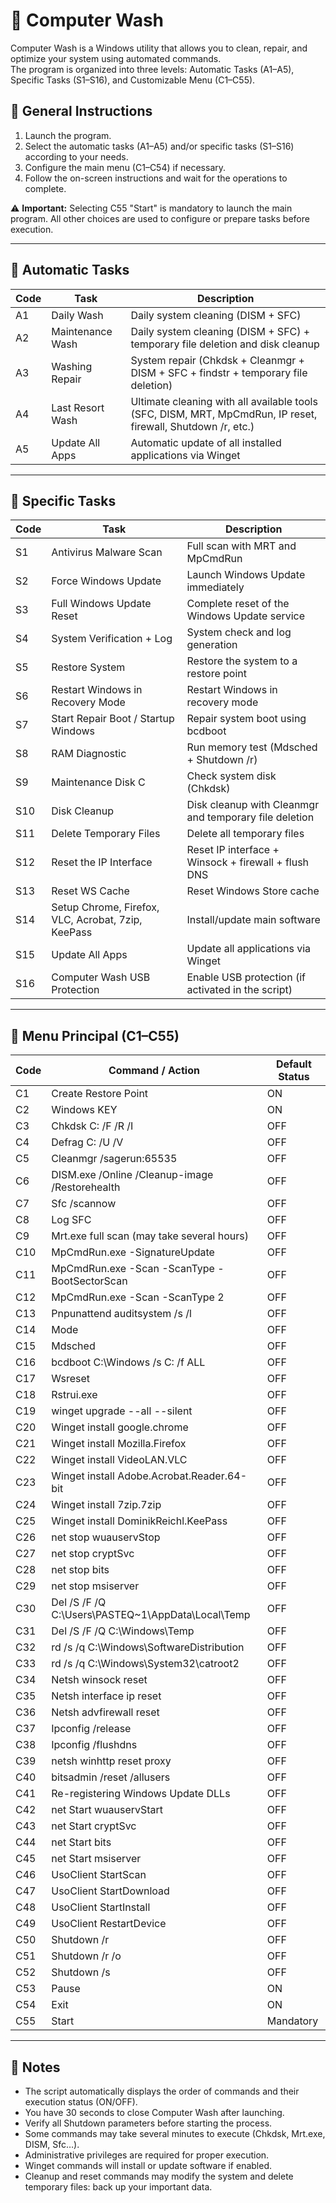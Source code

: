 # 📘 Computer Wash

Computer Wash is a Windows utility that allows you to clean, repair, and optimize your system using automated commands.  
The program is organized into three levels: Automatic Tasks (A1–A5), Specific Tasks (S1–S16), and Customizable Menu (C1–C55).

## 📘 General Instructions

1. Launch the program.  
2. Select the automatic tasks (A1–A5) and/or specific tasks (S1–S16) according to your needs.  
3. Configure the main menu (C1–C54) if necessary.  
4. Follow the on-screen instructions and wait for the operations to complete.  

⚠️ **Important:** Selecting C55 "Start" is mandatory to launch the main program. All other choices are used to configure or prepare tasks before execution.

---

## 📘 Automatic Tasks

| Code | Task | Description |
|------|------|-------------|
| A1   | Daily Wash | Daily system cleaning (DISM + SFC) |
| A2   | Maintenance Wash | Daily system cleaning (DISM + SFC) + temporary file deletion and disk cleanup |
| A3   | Washing Repair | System repair (Chkdsk + Cleanmgr + DISM + SFC + findstr + temporary file deletion) |
| A4   | Last Resort Wash | Ultimate cleaning with all available tools (SFC, DISM, MRT, MpCmdRun, IP reset, firewall, Shutdown /r, etc.) |
| A5   | Update All Apps | Automatic update of all installed applications via Winget |

---

## 📘 Specific Tasks

| Code | Task | Description |
|------|------|-------------|
| S1   | Antivirus Malware Scan | Full scan with MRT and MpCmdRun |
| S2   | Force Windows Update | Launch Windows Update immediately |
| S3   | Full Windows Update Reset | Complete reset of the Windows Update service |
| S4   | System Verification + Log | System check and log generation |
| S5   | Restore System | Restore the system to a restore point |
| S6   | Restart Windows in Recovery Mode | Restart Windows in recovery mode |
| S7   | Start Repair Boot / Startup Windows | Repair system boot using bcdboot |
| S8   | RAM Diagnostic | Run memory test (Mdsched + Shutdown /r) |
| S9   | Maintenance Disk C | Check system disk (Chkdsk) |
| S10  | Disk Cleanup | Disk cleanup with Cleanmgr and temporary file deletion |
| S11  | Delete Temporary Files | Delete all temporary files |
| S12  | Reset the IP Interface | Reset IP interface + Winsock + firewall + flush DNS |
| S13  | Reset WS Cache | Reset Windows Store cache |
| S14  | Setup Chrome, Firefox, VLC, Acrobat, 7zip, KeePass | Install/update main software |
| S15  | Update All Apps | Update all applications via Winget |
| S16  | Computer Wash USB Protection | Enable USB protection (if activated in the script) |

---

## 📘 Menu Principal (C1–C55)

| Code | Command / Action | Default Status |
|------|-----------------|----------------|
| C1   | Create Restore Point | ON |
| C2   | Windows KEY | ON |
| C3   | Chkdsk C: /F /R /I | OFF |
| C4   | Defrag C: /U /V | OFF |
| C5   | Cleanmgr /sagerun:65535 | OFF |
| C6   | DISM.exe /Online /Cleanup-image /Restorehealth | OFF |
| C7   | Sfc /scannow | OFF |
| C8   | Log SFC | OFF |
| C9   | Mrt.exe full scan (may take several hours) | OFF |
| C10  | MpCmdRun.exe -SignatureUpdate | OFF |
| C11  | MpCmdRun.exe -Scan -ScanType -BootSectorScan | OFF |
| C12  | MpCmdRun.exe -Scan -ScanType 2 | OFF |
| C13  | Pnpunattend auditsystem /s /l | OFF |
| C14  | Mode | OFF |
| C15  | Mdsched | OFF |
| C16  | bcdboot C:\Windows /s C: /f ALL | OFF |
| C17  | Wsreset | OFF |
| C18  | Rstrui.exe | OFF |
| C19  | winget upgrade --all --silent | OFF |
| C20  | Winget install google.chrome | OFF |
| C21  | Winget install Mozilla.Firefox | OFF |
| C22  | Winget install VideoLAN.VLC | OFF |
| C23  | Winget install Adobe.Acrobat.Reader.64-bit | OFF |
| C24  | Winget install 7zip.7zip | OFF |
| C25  | Winget install DominikReichl.KeePass | OFF |
| C26  | net stop wuauservStop | OFF |
| C27  | net stop cryptSvc | OFF |
| C28  | net stop bits | OFF |
| C29  | net stop msiserver | OFF |
| C30  | Del /S /F /Q C:\Users\PASTEQ~1\AppData\Local\Temp | OFF |
| C31  | Del /S /F /Q C:\Windows\Temp | OFF |
| C32  | rd /s /q C:\Windows\SoftwareDistribution | OFF |
| C33  | rd /s /q C:\Windows\System32\catroot2 | OFF |
| C34  | Netsh winsock reset | OFF |
| C35  | Netsh interface ip reset | OFF |
| C36  | Netsh advfirewall reset | OFF |
| C37  | Ipconfig /release | OFF |
| C38  | Ipconfig /flushdns | OFF |
| C39  | netsh winhttp reset proxy | OFF |
| C40  | bitsadmin /reset /allusers | OFF |
| C41  | Re-registering Windows Update DLLs | OFF |
| C42  | net Start wuauservStart | OFF |
| C43  | net Start cryptSvc | OFF |
| C44  | net Start bits | OFF |
| C45  | net Start msiserver | OFF |
| C46  | UsoClient StartScan | OFF |
| C47  | UsoClient StartDownload | OFF |
| C48  | UsoClient StartInstall | OFF |
| C49  | UsoClient RestartDevice | OFF |
| C50  | Shutdown /r | OFF |
| C51  | Shutdown /r /o | OFF |
| C52  | Shutdown /s | OFF |
| C53  | Pause | ON |
| C54  | Exit | ON |
| C55  | Start | Mandatory |

---

## 📘 Notes

- The script automatically displays the order of commands and their execution status (ON/OFF).
- You have 30 seconds to close Computer Wash after launching.
- Verify all Shutdown parameters before starting the process.
- Some commands may take several minutes to execute (Chkdsk, Mrt.exe, DISM, Sfc…).
- Administrative privileges are required for proper execution.
- Winget commands will install or update software if enabled.
- Cleanup and reset commands may modify the system and delete temporary files: back up your important data.
